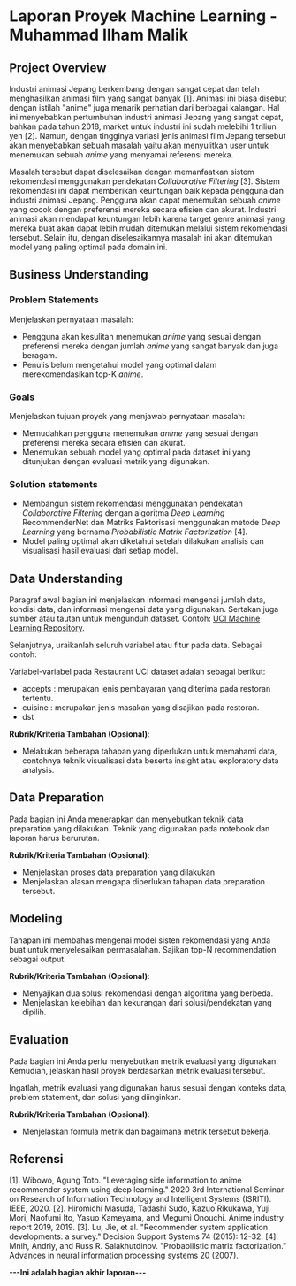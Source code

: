 # Laporan Proyek Machine Learning - Muhammad Ilham Malik

## Project Overview

Industri animasi Jepang berkembang dengan sangat cepat dan telah menghasilkan animasi film yang sangat banyak [1]. Animasi ini biasa disebut dengan istilah "anime" juga menarik perhatian dari berbagai kalangan. Hal ini menyebabkan pertumbuhan industri animasi Jepang yang sangat cepat, bahkan pada tahun 2018, market untuk industri ini sudah melebihi 1 triliun yen [2]. Namun, dengan tingginya variasi jenis animasi film Jepang tersebut akan menyebabkan sebuah masalah yaitu akan menyulitkan user untuk menemukan sebuah _anime_ yang menyamai referensi mereka.

Masalah tersebut dapat diselesaikan dengan memanfaatkan sistem rekomendasi menggunakan pendekatan _Collaborative Filtering_ [3]. Sistem rekomendasi ini dapat memberikan keuntungan baik kepada pengguna dan industri animasi Jepang. Pengguna akan dapat menemukan sebuah _anime_ yang cocok dengan preferensi mereka secara efisien dan akurat. Industri animasi akan mendapat keuntungan lebih karena target genre animasi yang mereka buat akan dapat lebih mudah ditemukan melalui sistem rekomendasi tersebut. Selain itu, dengan diselesaikannya masalah ini akan ditemukan model yang paling optimal pada domain ini.

## Business Understanding

### Problem Statements

Menjelaskan pernyataan masalah:
- Pengguna akan kesulitan menemukan _anime_ yang sesuai dengan preferensi mereka dengan jumlah _anime_ yang sangat banyak dan juga beragam.
- Penulis belum mengetahui model yang optimal dalam merekomendasikan top-K _anime_.

### Goals

Menjelaskan tujuan proyek yang menjawab pernyataan masalah:
- Memudahkan pengguna menemukan _anime_ yang sesuai dengan preferensi mereka secara efisien dan akurat.
- Menemukan sebuah model yang optimal pada dataset ini yang ditunjukan dengan evaluasi metrik yang digunakan.

### Solution statements
- Membangun sistem rekomendasi menggunakan pendekatan _Collaborative Filtering_ dengan algoritma _Deep Learning_ RecommenderNet dan Matriks Faktorisasi menggunakan metode _Deep Learning_ yang bernama _Probabilistic Matrix Factorization_ [4].
- Model paling optimal akan diketahui setelah dilakukan analisis dan visualisasi hasil evaluasi dari setiap model.

## Data Understanding
Paragraf awal bagian ini menjelaskan informasi mengenai jumlah data, kondisi data, dan informasi mengenai data yang digunakan. Sertakan juga sumber atau tautan untuk mengunduh dataset. Contoh: [UCI Machine Learning Repository](https://archive.ics.uci.edu/ml/datasets/Restaurant+%26+consumer+data).

Selanjutnya, uraikanlah seluruh variabel atau fitur pada data. Sebagai contoh:  

Variabel-variabel pada Restaurant UCI dataset adalah sebagai berikut:
- accepts : merupakan jenis pembayaran yang diterima pada restoran tertentu.
- cuisine : merupakan jenis masakan yang disajikan pada restoran.
- dst

**Rubrik/Kriteria Tambahan (Opsional)**:
- Melakukan beberapa tahapan yang diperlukan untuk memahami data, contohnya teknik visualisasi data beserta insight atau exploratory data analysis.

## Data Preparation
Pada bagian ini Anda menerapkan dan menyebutkan teknik data preparation yang dilakukan. Teknik yang digunakan pada notebook dan laporan harus berurutan.

**Rubrik/Kriteria Tambahan (Opsional)**: 
- Menjelaskan proses data preparation yang dilakukan
- Menjelaskan alasan mengapa diperlukan tahapan data preparation tersebut.

## Modeling
Tahapan ini membahas mengenai model sisten rekomendasi yang Anda buat untuk menyelesaikan permasalahan. Sajikan top-N recommendation sebagai output.

**Rubrik/Kriteria Tambahan (Opsional)**: 
- Menyajikan dua solusi rekomendasi dengan algoritma yang berbeda.
- Menjelaskan kelebihan dan kekurangan dari solusi/pendekatan yang dipilih.

## Evaluation
Pada bagian ini Anda perlu menyebutkan metrik evaluasi yang digunakan. Kemudian, jelaskan hasil proyek berdasarkan metrik evaluasi tersebut.

Ingatlah, metrik evaluasi yang digunakan harus sesuai dengan konteks data, problem statement, dan solusi yang diinginkan.

**Rubrik/Kriteria Tambahan (Opsional)**: 
- Menjelaskan formula metrik dan bagaimana metrik tersebut bekerja.

## Referensi
[1]. Wibowo, Agung Toto. "Leveraging side information to anime recommender system using deep learning." 2020 3rd International Seminar on Research of Information Technology and Intelligent Systems (ISRITI). IEEE, 2020.
[2]. Hiromichi Masuda, Tadashi Sudo, Kazuo Rikukawa, Yuji Mori, Naofumi Ito, Yasuo Kameyama, and Megumi Onouchi. Anime industry report 2019, 2019.
[3]. Lu, Jie, et al. "Recommender system application developments: a survey." Decision Support Systems 74 (2015): 12-32. 
[4]. Mnih, Andriy, and Russ R. Salakhutdinov. "Probabilistic matrix factorization." Advances in neural information processing systems 20 (2007).

**---Ini adalah bagian akhir laporan---**
